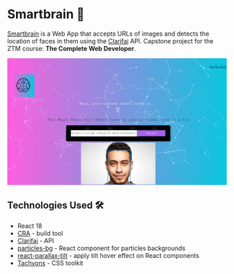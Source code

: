 # Smartbrain 🧠

[Smartbrain](https://smart-brain-yag4.onrender.com/) is a Web App that accepts URLs of images and detects the location of faces in them using the [Clarifai](https://clarifai.com/clarifai/main/models/face-detection) API. Capstone project for the ZTM course: **The Complete Web Developer**.

![Smartbrain screenshot](/public/smart-brain.jpeg)

## Technologies Used 🛠️

- React 18
- [CRA](https://create-react-app.dev/docs/getting-started/) - build tool
- [Clarifai](https://clarifai.com/clarifai/main/models/face-detection) - API
- [particles-bg](https://www.npmjs.com/package/particles-bg) - React component for particles backgrounds
- [react-parallax-tilt](https://www.npmjs.com/package/react-parallax-tilt) - apply tilt hover effect on React components
- [Tachyons](https://tachyons.io/) - CSS toolkit
